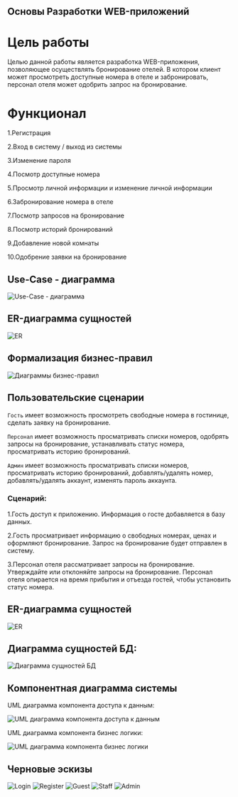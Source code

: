 ## Основы Разработки WEB-приложений
# Цель работы
Целью данной работы является разработка WEB-приложения, позволяющее осуществлять бронирование отелей. В котором клиент может просмотреть доступные номера в отеле и забронировать, персонал отеля может одобрить запрос на бронирование.
# Функционал
1.Регистрация

2.Вход в систему / выход из системы

3.Изменение пароля

4.Посмотр доступные номера

5.Просмотр личной информации и изменение личной информации 

6.Забронирование номера в отеле

7.Посмотр запросов на бронирование

8.Посмотр историй бронирований

9.Добавление новой комнаты

10.Одобрение заявки на бронирование

## Use-Case - диаграмма

![Use-Case - диаграмма](/lab_1/user-case.png)

## ER-диаграмма сущностей

![ER](/lab_1/ER_dia.png)

## Формализация бизнес-правил
![Диаграммы бизнес-правил](/lab_1/bpmn.svg)

## Пользовательские сценарии
`Гость` имеет возможность просмотреть свободные номера в гостинице, сделать заявку на бронирование.

`Персонал` имеет возможность просматривать списки номеров, одобрять запросы на бронирование, устанавливать статус номера, просматривать историю бронирований.

`Админ` имеет возможность просматривать списки номеров, просматривать историю бронирований, добавлять/удалять номер, добавлять/удалять аккаунт, изменять пароль аккаунта.

### Сценарий:
1.Гость доступ к приложению. Информация о госте добавляется в базу данных.

2.Гость просматривает информацию о свободных номерах, ценах и оформляют бронирование. Запрос на бронирование будет отправлен в систему.

3.Персонал отеля рассматривает запросы на бронирование. Утверждайте или отклоняйте запросы на бронирование. Персонал отеля опирается на время прибытия и отъезда гостей, чтобы установить статус номера.

## ER-диаграмма сущностей

![ER](/lab_1/ER_dia.png)
## Диаграмма сущностей БД:

![Диаграмма сущностей БД](/lab_1/ER_DB.png)

## Компонентная диаграмма системы
UML диаграмма компонента доступа к данным:

![UML диаграмма компонента доступа к данным](/lab_1/DA.png)

UML диаграмма компонента бизнес логики:

![UML диаграмма компонента бизнес логики](/lab_1/BL.png)

## Черновые эскизы

![Login](/lab_1/login.jpg)
![Register](/lab_1/register.jpg)
![Guest](/lab_1/guest.jpg)
![Staff](/lab_1/staff.jpg)
![Admin](/lab_1/admin.jpg)